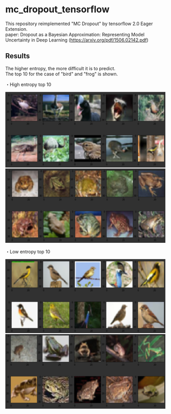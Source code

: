 # mc_dropout_tensorflow

This repository reimplemented "MC Dropout" by tensorflow 2.0 Eager Extension.  
paper: Dropout as a Bayesian Approximation: Representing Model Uncertainty in Deep Learning 
(https://arxiv.org/pdf/1506.02142.pdf)

## Results
The higher entropy, the more difficult it is to predict.  
The top 10 for the case of "bird" and "frog" is shown.


・High entropy top 10　

<img src="./data/demo/high_entropy_bird.png" margin="50" width="500" title="high_bird"> 
 
<img src="./data/demo/high_entropy_frog.png" margin="50" width="500" title="high_frog"> 


・Low entropy top 10  

<img src="./data/demo/low_entropy_bird.png" margin="50" width="500" title="low_bird"> 

<img src="./data/demo/low_entropy_frog.png" margin="50" width="500" title="low_frog"> 
